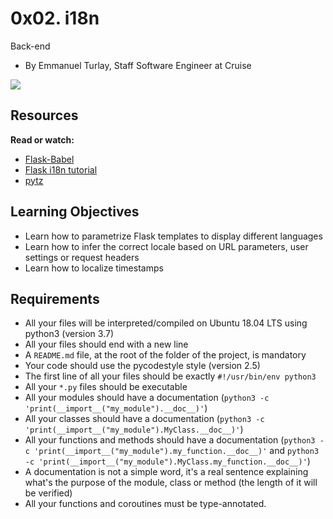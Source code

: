 0x02. i18n
==========

Back-end

-   By Emmanuel Turlay, Staff Software Engineer at Cruise

![](https://s3.amazonaws.com/alx-intranet.hbtn.io/uploads/medias/2020/1/91e1c50322b2428428f9.jpeg?X-Amz-Algorithm=AWS4-HMAC-SHA256&X-Amz-Credential=AKIARDDGGGOUSBVO6H7D%2F20220719%2Fus-east-1%2Fs3%2Faws4_request&X-Amz-Date=20220719T102409Z&X-Amz-Expires=86400&X-Amz-SignedHeaders=host&X-Amz-Signature=61f3783eb8e6f5945fc44413f063f3bfaaf9f7a7580f54f6a7e6ab69dfc8978f)

Resources
---------

**Read or watch:**

-   [Flask-Babel](https://alx-intranet.hbtn.io/rltoken/fBpGjDt2BFuBFiz-jwublQ "Flask-Babel")
-   [Flask i18n tutorial](https://alx-intranet.hbtn.io/rltoken/RtGz7pI7TKnYqrMMG9rWMg "Flask i18n tutorial")
-   [pytz](https://alx-intranet.hbtn.io/rltoken/mzgaTYJUvmamm7kH7RtEcQ "pytz")

Learning Objectives
-------------------

-   Learn how to parametrize Flask templates to display different languages
-   Learn how to infer the correct locale based on URL parameters, user settings or request headers
-   Learn how to localize timestamps

Requirements
------------

-   All your files will be interpreted/compiled on Ubuntu 18.04 LTS using python3 (version 3.7)
-   All your files should end with a new line
-   A `README.md` file, at the root of the folder of the project, is mandatory
-   Your code should use the pycodestyle style (version 2.5)
-   The first line of all your files should be exactly `#!/usr/bin/env python3`
-   All your `*.py` files should be executable
-   All your modules should have a documentation (`python3 -c 'print(__import__("my_module").__doc__)'`)
-   All your classes should have a documentation (`python3 -c 'print(__import__("my_module").MyClass.__doc__)'`)
-   All your functions and methods should have a documentation (`python3 -c 'print(__import__("my_module").my_function.__doc__)'` and `python3 -c 'print(__import__("my_module").MyClass.my_function.__doc__)'`)
-   A documentation is not a simple word, it's a real sentence explaining what's the purpose of the module, class or method (the length of it will be verified)
-   All your functions and coroutines must be type-annotated.

